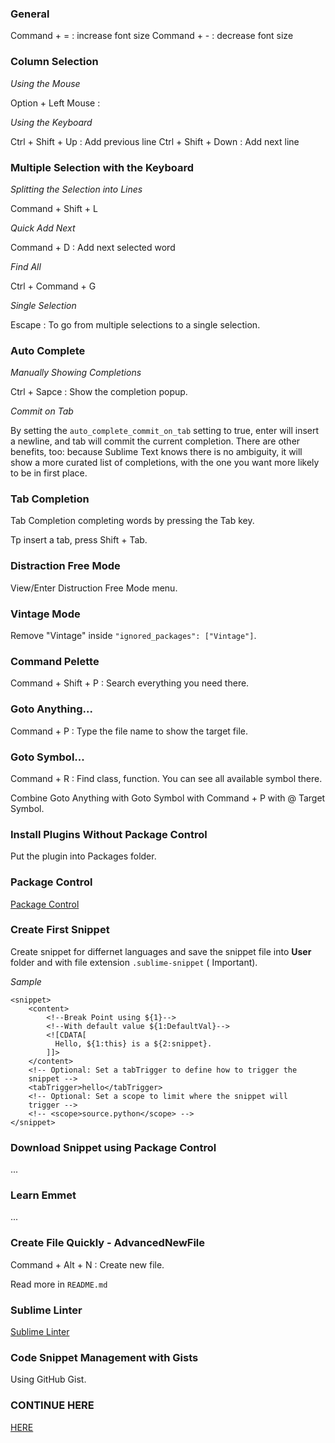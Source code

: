 ### General 

Command + = : increase font size
Command + - : decrease font size

### Column Selection

*Using the Mouse*

Option + Left Mouse : 

*Using the Keyboard*

Ctrl + Shift + Up : Add previous line
Ctrl + Shift + Down : Add next line

### Multiple Selection with the Keyboard

*Splitting the Selection into Lines*

Command + Shift + L

*Quick Add Next*

Command + D : Add next selected word 

*Find All*

Ctrl + Command + G 

*Single Selection*

Escape : To go from multiple selections to a single selection.

### Auto Complete

*Manually Showing Completions*

Ctrl + Sapce : Show the completion popup.

*Commit on Tab*

By setting the `auto_complete_commit_on_tab` setting to true, enter 
will insert a newline, and tab will commit the current completion. 
There are other benefits, too: because Sublime Text knows there is 
no ambiguity, it will show a more curated list of completions, with 
the one you want more likely to be in first place.

### Tab Completion

Tab Completion completing words by pressing the Tab key.

Tp insert a tab, press Shift + Tab.

### Distraction Free Mode

View/Enter Distruction Free Mode menu.

### Vintage Mode

Remove "Vintage" inside `"ignored_packages": ["Vintage"]`.

### Command Pelette

Command + Shift + P : Search everything you need there.

### Goto Anything...

Command + P : Type the file name to show the target file.

### Goto Symbol...

Command + R : Find class, function. You can see all available symbol 
there.

Combine Goto Anything with Goto Symbol with Command + P with @ 
Target Symbol.

### Install Plugins Without Package Control

Put the plugin into Packages folder.

### Package Control

[Package Control](https://packagecontrol.io/docs/usage)

### Create First Snippet

Create snippet for differnet languages and save the snippet file 
into **User** folder and with file extension `.sublime-snippet` (
Important).

*Sample*

```
<snippet>
	<content>
		<!--Break Point using ${1}-->
		<!--With default value ${1:DefaultVal}-->
		<![CDATA[
		  Hello, ${1:this} is a ${2:snippet}.
		]]>
	</content>
	<!-- Optional: Set a tabTrigger to define how to trigger the 
	snippet -->
	<tabTrigger>hello</tabTrigger>
	<!-- Optional: Set a scope to limit where the snippet will 
	trigger -->
	<!-- <scope>source.python</scope> -->
</snippet>
```

### Download Snippet using Package Control

...

### Learn Emmet 

...

### Create File Quickly - AdvancedNewFile

Command + Alt + N : Create new file.

Read more in `README.md`

### Sublime Linter

[Sublime Linter](http://www.sublimelinter.com/en/latest/index.html)

### Code Snippet Management with Gists

Using GitHub Gist.

### CONTINUE HERE

[HERE](https://code.tutsplus.com/courses/perfect-workflow-in-sublime-text-2/lessons/docblockr)
